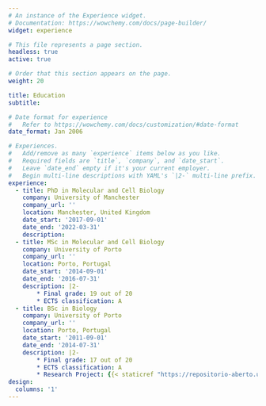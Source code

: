 ```yaml
---
# An instance of the Experience widget.
# Documentation: https://wowchemy.com/docs/page-builder/
widget: experience

# This file represents a page section.
headless: true
active: true

# Order that this section appears on the page.
weight: 20

title: Education
subtitle:

# Date format for experience
#   Refer to https://wowchemy.com/docs/customization/#date-format
date_format: Jan 2006

# Experiences.
#   Add/remove as many `experience` items below as you like.
#   Required fields are `title`, `company`, and `date_start`.
#   Leave `date_end` empty if it's your current employer.
#   Begin multi-line descriptions with YAML's `|2-` multi-line prefix.
experience:
  - title: PhD in Molecular and Cell Biology
    company: University of Manchester
    company_url: ''
    location: Manchester, United Kingdom
    date_start: '2017-09-01'
    date_end: '2022-03-31'
    description: 
  - title: MSc in Molecular and Cell Biology
    company: University of Porto
    company_url: ''
    location: Porto, Portugal
    date_start: '2014-09-01'
    date_end: '2016-07-31'
    description: |2-
        * Final grade: 19 out of 20
        * ECTS classification: A 
  - title: BSc in Biology
    company: University of Porto
    company_url: ''
    location: Porto, Portugal
    date_start: '2011-09-01'
    date_end: '2014-07-31'
    description: |2-
        * Final grade: 17 out of 20
        * ECTS classification: A
        * Research Project: {{< staticref "https://repositorio-aberto.up.pt/bitstream/10216/90936/2/176253.pdf" "newtab" >}}Identification and characterisation of inner membrane components of TolC-dependent secretion mechanisms in the cyanobacterium Synechocystis sp PCC 6803{{< /staticref >}}.
design:
  columns: '1'
---
```

